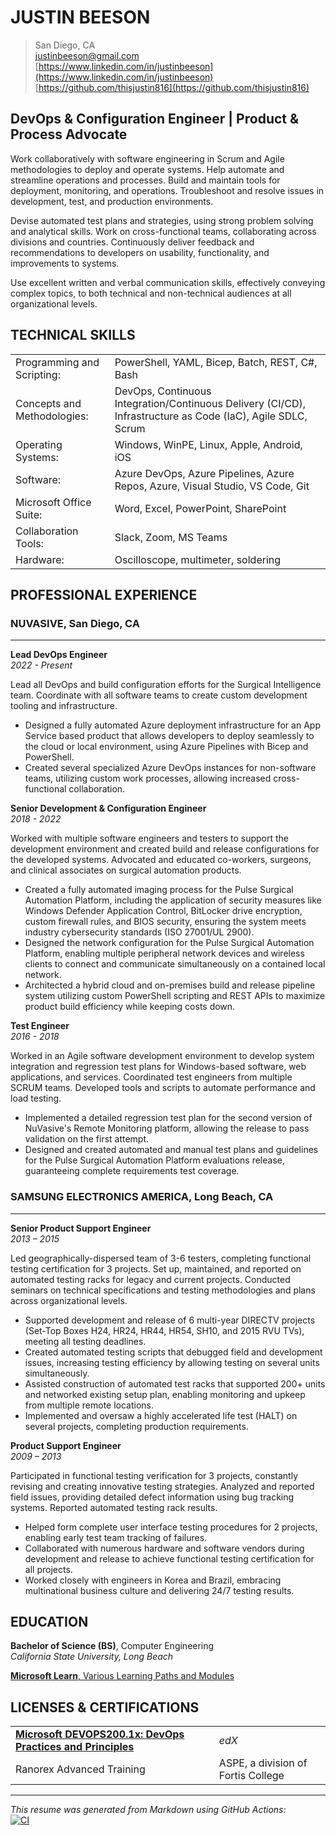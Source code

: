 # JUSTIN BEESON

> San Diego, CA  
> [justinbeeson@gmail.com](mailto:justinbeeson@gmail.com)  
> [https://www.linkedin.com/in/justinbeeson](https://www.linkedin.com/in/justinbeeson)  
> [https://github.com/thisjustin816](https://github.com/thisjustin816)  

## DevOps & Configuration Engineer | Product & Process Advocate

Work collaboratively with software engineering in Scrum and Agile methodologies to deploy and operate systems. Help automate and streamline operations and processes. Build and maintain tools for deployment, monitoring, and operations. Troubleshoot and resolve issues in development, test, and production environments.

Devise automated test plans and strategies, using strong problem solving and analytical skills. Work on cross-functional teams, collaborating across divisions and countries. Continuously deliver feedback and recommendations to developers on usability, functionality, and improvements to systems.

Use excellent written and verbal communication skills, effectively conveying complex topics, to both technical and non-technical audiences at all organizational levels.

## TECHNICAL SKILLS

|                             |                                                                                                               |
| :-------------------------- | :------------------------------------------------------------------------------------------------------------ |
| Programming and Scripting:  | PowerShell, YAML, Bicep, Batch, REST, C#, Bash                                                                |
| Concepts and Methodologies: | DevOps, Continuous Integration/Continuous Delivery (CI/CD), Infrastructure as Code (IaC), Agile SDLC, Scrum   |
| Operating Systems:          | Windows, WinPE, Linux, Apple, Android, iOS                                                                    |
| Software:                   | Azure DevOps, Azure Pipelines, Azure Repos, Azure, Visual Studio, VS Code, Git                                |
| Microsoft Office Suite:     | Word, Excel, PowerPoint, SharePoint                                                                           |
| Collaboration Tools:        | Slack, Zoom, MS Teams                                                                                         |
| Hardware:                   | Oscilloscope, multimeter, soldering                                                                           |

## PROFESSIONAL EXPERIENCE

### NUVASIVE, San Diego, CA

------

**Lead DevOps Engineer**  
_2022 - Present_

Lead all DevOps and build configuration efforts for the Surgical Intelligence team. Coordinate with all software teams to create custom development tooling and infrastructure.

- Designed a fully automated Azure deployment infrastructure for an App Service based product that allows developers to deploy seamlessly to the cloud or local environment, using Azure Pipelines with Bicep and PowerShell.
- Created several specialized Azure DevOps instances for non-software teams, utilizing custom work processes, allowing increased cross-functional collaboration. 

**Senior Development & Configuration Engineer**  
_2018 - 2022_

Worked with multiple software engineers and testers to support the development environment and created build and release configurations for the developed systems. Advocated and educated co-workers, surgeons, and clinical associates on surgical automation products.

- Created a fully automated imaging process for the Pulse Surgical Automation Platform, including the application of security measures like Windows Defender Application Control, BitLocker drive encryption, custom firewall rules, and BIOS security, ensuring the system meets industry cybersecurity standards (ISO 27001/UL 2900).
- Designed the network configuration for the Pulse Surgical Automation Platform, enabling multiple peripheral network devices and wireless clients to connect and communicate simultaneously on a contained local network.
- Architected a hybrid cloud and on-premises build and release pipeline system utilizing custom PowerShell scripting and REST APIs to maximize product build efficiency while keeping costs down.

**Test Engineer**  
_2016 - 2018_

Worked in an Agile software development environment to develop system integration and regression test plans for Windows-based software, web applications, and services. Coordinated test engineers from multiple SCRUM teams. Developed tools and scripts to automate performance and load testing.

- Implemented a detailed regression test plan for the second version of NuVasive's Remote Monitoring platform, allowing the release to pass validation on the first attempt.
- Designed and created automated and manual test plans and guidelines for the Pulse Surgical Automation Platform evaluations release, guaranteeing complete requirements test coverage.

### SAMSUNG ELECTRONICS AMERICA, Long Beach, CA

------

**Senior Product Support Engineer**  
_2013 – 2015_

Led geographically-dispersed team of 3-6 testers, completing functional testing certification for 3 projects. Set up, maintained, and reported on automated testing racks for legacy and current projects. Conducted seminars on technical specifications and testing methodologies and plans across organizational levels.

- Supported development and release of 6 multi-year DIRECTV projects (Set-Top Boxes H24, HR24, HR44, HR54, SH10, and 2015 RVU TVs), meeting all testing deadlines.
- Created automated testing scripts that debugged field and development issues, increasing testing efficiency by allowing testing on several units simultaneously.
- Assisted construction of automated test racks that supported 200+ units and networked existing setup plan, enabling monitoring and upkeep from multiple remote locations.
- Implemented and oversaw a highly accelerated life test (HALT) on several projects, completing production requirements.

**Product Support Engineer**  
_2009 – 2013_

Participated in functional testing verification for 3 projects, constantly revising and creating innovative testing strategies. Analyzed and reported field issues, providing detailed defect information using bug tracking systems. Reported automated testing rack results.

- Helped form complete user interface testing procedures for 2 projects, enabling early test team tracking of failures.
- Collaborated with numerous hardware and software vendors during development and release to achieve functional testing certification for all projects.
- Worked closely with engineers in Korea and Brazil, embracing multinational business culture and delivering 24/7 testing results.

## EDUCATION

**Bachelor of Science (BS)**, Computer Engineering  
_California State University, Long Beach_

[**Microsoft Learn**, Various Learning Paths and Modules](https://learn.microsoft.com/en-us/users/thisjustin816/transcript/dr5z9fkwwpnygjn)

## LICENSES & CERTIFICATIONS

|                                                                                                                                      |                                    |
| :----------------------------------------------------------------------------------------------------------------------------------- | :--------------------------------- |
| [**Microsoft DEVOPS200.1x: DevOps Practices and Principles**](https://courses.edx.org/certificates/e7db67e18d0548e382af531a132f4165) | _edX_                              |
| Ranorex Advanced Training                                                                                                            | ASPE, a division of Fortis College |

------

_This resume was generated from Markdown using GitHub Actions:_  
[![CI](https://github.com/thisjustin816/thisjustin816/actions/workflows/ci.yml/badge.svg)](https://github.com/thisjustin816/thisjustin816/actions/workflows/ci.yml)
